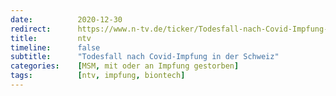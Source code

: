 ```yaml
---
date:          2020-12-30
redirect:      https://www.n-tv.de/ticker/Todesfall-nach-Covid-Impfung-in-der-Schweiz-article22262796.html
title:         ntv
timeline:      false
subtitle:      "Todesfall nach Covid-Impfung in der Schweiz"
categories:    [MSM, mit oder an Impfung gestorben]
tags:          [ntv, impfung, biontech]
---
```


